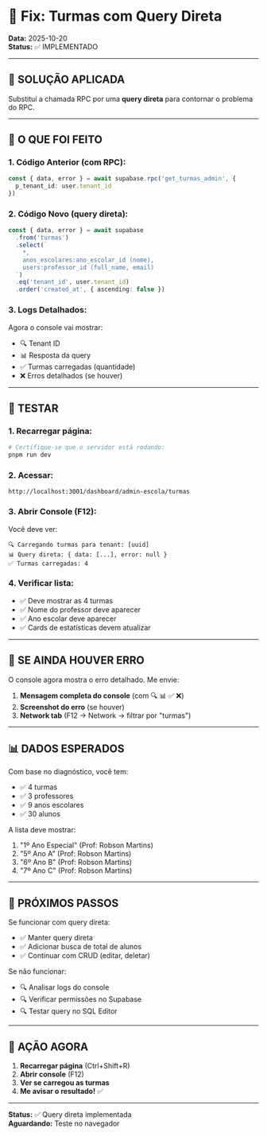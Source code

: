 # 🔧 Fix: Turmas com Query Direta

**Data:** 2025-10-20  
**Status:** ✅ IMPLEMENTADO

---

## 🎯 SOLUÇÃO APLICADA

Substituí a chamada RPC por uma **query direta** para contornar o problema do RPC.

---

## 📝 O QUE FOI FEITO

### **1. Código Anterior (com RPC):**
```typescript
const { data, error } = await supabase.rpc('get_turmas_admin', {
  p_tenant_id: user.tenant_id
})
```

### **2. Código Novo (query direta):**
```typescript
const { data, error } = await supabase
  .from('turmas')
  .select(`
    *,
    anos_escolares:ano_escolar_id (nome),
    users:professor_id (full_name, email)
  `)
  .eq('tenant_id', user.tenant_id)
  .order('created_at', { ascending: false })
```

### **3. Logs Detalhados:**
Agora o console vai mostrar:
- 🔍 Tenant ID
- 📊 Resposta da query
- ✅ Turmas carregadas (quantidade)
- ❌ Erros detalhados (se houver)

---

## 🧪 TESTAR

### **1. Recarregar página:**
```bash
# Certifique-se que o servidor está rodando:
pnpm run dev
```

### **2. Acessar:**
```
http://localhost:3001/dashboard/admin-escola/turmas
```

### **3. Abrir Console (F12):**
Você deve ver:
```
🔍 Carregando turmas para tenant: [uuid]
📊 Query direta: { data: [...], error: null }
✅ Turmas carregadas: 4
```

### **4. Verificar lista:**
- ✅ Deve mostrar as 4 turmas
- ✅ Nome do professor deve aparecer
- ✅ Ano escolar deve aparecer
- ✅ Cards de estatísticas devem atualizar

---

## 🐛 SE AINDA HOUVER ERRO

O console agora mostra o erro detalhado. Me envie:

1. **Mensagem completa do console** (com 🔍 📊 ✅ ❌)
2. **Screenshot do erro** (se houver)
3. **Network tab** (F12 → Network → filtrar por "turmas")

---

## 📊 DADOS ESPERADOS

Com base no diagnóstico, você tem:
- ✅ 4 turmas
- ✅ 3 professores
- ✅ 9 anos escolares
- ✅ 30 alunos

A lista deve mostrar:
1. "1º Ano Especial" (Prof: Robson Martins)
2. "5º Ano A" (Prof: Robson Martins)
3. "6º Ano B" (Prof: Robson Martins)
4. "7º Ano C" (Prof: Robson Martins)

---

## 🔄 PRÓXIMOS PASSOS

Se funcionar com query direta:
- ✅ Manter query direta
- ✅ Adicionar busca de total de alunos
- ✅ Continuar com CRUD (editar, deletar)

Se não funcionar:
- 🔍 Analisar logs do console
- 🔍 Verificar permissões no Supabase
- 🔍 Testar query no SQL Editor

---

## 🎯 AÇÃO AGORA

1. **Recarregar página** (Ctrl+Shift+R)
2. **Abrir console** (F12)
3. **Ver se carregou as turmas**
4. **Me avisar o resultado!** ✅

---

**Status:** ✅ Query direta implementada  
**Aguardando:** Teste no navegador

